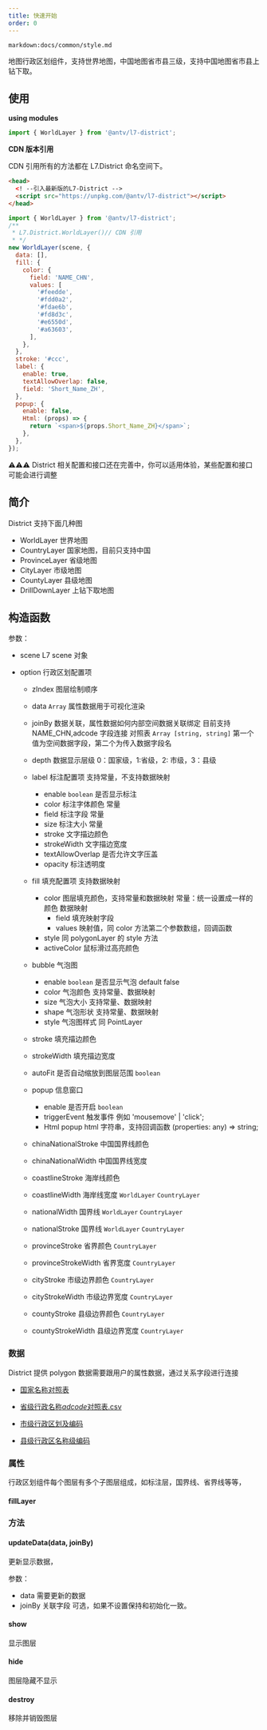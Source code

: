 ```yaml
---
title: 快速开始
order: 0
---
```


`markdown:docs/common/style.md`

地图行政区划组件，支持世界地图，中国地图省市县三级，支持中国地图省市县上钻下取。

## 使用

**using modules**

```javascript
import { WorldLayer } from '@antv/l7-district';
```

**CDN 版本引用**

CDN 引用所有的方法都在 L7.District 命名空间下。

```html
<head>
  <! --引入最新版的L7-District -->
  <script src="https://unpkg.com/@antv/l7-district"></script>
</head>
```

```javascript
import { WorldLayer } from '@antv/l7-district';
/**
 * L7.District.WorldLayer()// CDN 引用
 * */
new WorldLayer(scene, {
  data: [],
  fill: {
    color: {
      field: 'NAME_CHN',
      values: [
        '#feedde',
        '#fdd0a2',
        '#fdae6b',
        '#fd8d3c',
        '#e6550d',
        '#a63603',
      ],
    },
  },
  stroke: '#ccc',
  label: {
    enable: true,
    textAllowOverlap: false,
    field: 'Short_Name_ZH',
  },
  popup: {
    enable: false,
    Html: (props) => {
      return `<span>${props.Short_Name_ZH}</span>`;
    },
  },
});
```

⚠️⚠️⚠️ District 相关配置和接口还在完善中，你可以适用体验，某些配置和接口可能会进行调整

## 简介

District 支持下面几种图

- WorldLayer 世界地图
- CountryLayer 国家地图，目前只支持中国
- ProvinceLayer 省级地图
- CityLayer 市级地图
- CountyLayer 县级地图
- DrillDownLayer 上钻下取地图

## 构造函数

参数：

- scene L7 scene 对象
- option 行政区划配置项

  - zIndex 图层绘制顺序
  - data `Array` 属性数据用于可视化渲染
  - joinBy 数据关联，属性数据如何内部空间数据关联绑定 目前支持 NAME_CHN,adcode 字段连接
    对照表 `Array [string, string]` 第一个值为空间数据字段，第二个为传入数据字段名
  - depth 数据显示层级 0：国家级，1:省级，2: 市级，3：县级
  - label 标注配置项 支持常量，不支持数据映射
    - enable `boolean` 是否显示标注
    - color 标注字体颜色 常量
    - field 标注字段 常量
    - size 标注大小 常量
    - stroke 文字描边颜色
    - strokeWidth 文字描边宽度
    - textAllowOverlap 是否允许文字压盖
    - opacity 标注透明度
  - fill 填充配置项 支持数据映射
    - color 图层填充颜色，支持常量和数据映射
      常量：统一设置成一样的颜色
      数据映射
      - field 填充映射字段
      - values 映射值，同 color 方法第二个参数数组，回调函数
    - style 同 polygonLayer 的 style 方法
    - activeColor 鼠标滑过高亮颜色
  - bubble 气泡图
    - enable `boolean` 是否显示气泡 default false
    - color 气泡颜色 支持常量、数据映射
    - size 气泡大小 支持常量、数据映射
    - shape 气泡形状 支持常量、数据映射
    - style 气泡图样式 同 PointLayer
  - stroke 填充描边颜色
  - strokeWidth 填充描边宽度
  - autoFit 是否自动缩放到图层范围 `boolean`
  - popup 信息窗口

    - enable 是否开启 `boolean`
    - triggerEvent 触发事件 例如 'mousemove' | 'click';
    - Html popup html 字符串，支持回调函数 (properties: any) => string;

  - chinaNationalStroke 中国国界线颜色
  - chinaNationalWidth 中国国界线宽度
  - coastlineStroke 海岸线颜色
  - coastlineWidth 海岸线宽度 `WorldLayer` `CountryLayer`
  - nationalWidth 国界线 `WorldLayer` `CountryLayer`
  - nationalStroke 国界线 `WorldLayer` `CountryLayer`
  - provinceStroke 省界颜色 `CountryLayer`
  - provinceStrokeWidth 省界宽度 `CountryLayer`
  - cityStroke 市级边界颜色 `CountryLayer`
  - cityStrokeWidth 市级边界宽度 `CountryLayer`
  - countyStroke 县级边界颜色 `CountryLayer`
  - countyStrokeWidth 县级边界宽度 `CountryLayer`

### 数据

District 提供 polygon 数据需要跟用户的属性数据，通过关系字段进行连接

- [国家名称对照表](https://gw.alipayobjects.com/os/bmw-prod/b6fcd072-72a7-4875-8e05-9652ffc977d9.csv)

- [省级行政名称*adcode*对照表.csv](https://gw.alipayobjects.com/os/bmw-prod/2aa6fb7b-3694-4df3-b601-6f6f9adac496.csv)

- [市级行政区划及编码](https://gw.alipayobjects.com/os/bmw-prod/d2aefd78-f5df-486f-9310-7449cc7f5569.csv)

- [县级行政区名称级编码](https://gw.alipayobjects.com/os/bmw-prod/fafd299e-0e1e-4fa2-a8ac-10a984c6e983.csv)

### 属性

行政区划组件每个图层有多个子图层组成，如标注层，国界线、省界线等等，

#### fillLayer

### 方法

#### updateData(data, joinBy)

更新显示数据，

参数：

- data 需要更新的数据
- joinBy 关联字段 可选，如果不设置保持和初始化一致。

#### show

显示图层

#### hide

图层隐藏不显示

#### destroy

移除并销毁图层
